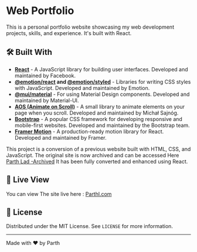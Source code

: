 # Web Portfolio

This is a personal portfolio website showcasing my web development projects, skills, and experience. It's built with React.

## 🛠️ Built With

- **[React](https://reactjs.org/)** - A JavaScript library for building user interfaces. Developed and maintained by Facebook.
- **[@emotion/react](https://emotion.sh/docs/@emotion/react) 
and [@emotion/styled](https://emotion.sh/docs/@emotion/styled)** - Libraries for writing CSS styles with JavaScript. Developed and maintained by Emotion.
- **[@mui/material](https://mui.com/)** - For using Material Design components. Developed and maintained by Material-UI.
- **[AOS (Animate on Scroll)](https://michalsnik.github.io/aos/)** - A small library to animate elements on your page when you scroll. Developed and maintained by Michał Sajnóg.
- **[Bootstrap](https://getbootstrap.com/)** - A popular CSS framework for developing responsive and mobile-first websites. Developed and maintained by the Bootstrap team.
- **[Framer Motion](https://www.framer.com/api/motion/)** - A production-ready motion library for React. Developed and maintained by Framer.


This project is a conversion of a previous website built with HTML, CSS, and JavaScript. The original site is now archived and can be accessed Here [Parth Lad -Archived](https://web.archive.org/web/20240401000032/https://parthl.com/) It has been fully converted and enhanced using React.

## 👀 Live View
You can view The site live here : [Parthl.com](https://parthl.com/)

## 📝 License

Distributed under the MIT License. See `LICENSE` for more information.


---

Made with ❤️ by Parth
